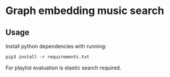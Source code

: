 # Graph embedding music search


## Usage
Install python dependencies with running:

```
pip3 install -r requirements.txt
```

For playlist evaluation is elastic search required.
